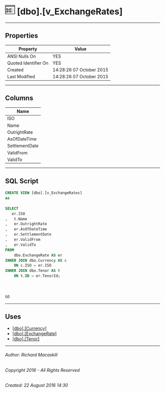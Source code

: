 #### 



# ![Views](../../../Images/View32.png) [dbo].[v_ExchangeRates]

---

## <a name="#properties"></a>Properties

| Property | Value |
|---|---|
| ANSI Nulls On | YES |
| Quoted Identifier On | YES |
| Created | 14:28:26 07 October 2015 |
| Last Modified | 14:28:26 07 October 2015 |


---

## <a name="#columns"></a>Columns

| Name |
|---|
| ISO |
| Name |
| OutrightRate |
| AsOfDateTime |
| SettlementDate |
| ValidFrom |
| ValidTo |


---

## <a name="#sqlscript"></a>SQL Script

```sql
CREATE VIEW [dbo].[v_ExchangeRates]
as

SELECT
   er.ISO
,   t.Name
,   er.OutrightRate
,   er.AsOfDateTime
,   er.SettlementDate
,   er.ValidFrom
,   er.ValidTo
FROM
    dbo.ExchangeRate AS er
INNER JOIN dbo.Currency AS c
    ON c.ISO = er.ISO
INNER JOIN dbo.Tenor AS t
    ON t.ID = er.TenorId;


	
GO

```


---

## <a name="#uses"></a>Uses

* [[dbo].[Currency]](../Tables/Currency.md)
* [[dbo].[ExchangeRate]](../Tables/ExchangeRate.md)
* [[dbo].[Tenor]](../Tables/Tenor.md)


---

###### Author:  Richard Macaskill

###### Copyright 2016 - All Rights Reserved

###### Created: 22 August 2016 14:30

